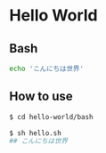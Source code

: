 # Hello World

## Bash

```bash
echo 'こんにちは世界'
```

## How to use

```bash
$ cd hello-world/bash

$ sh hello.sh
## こんにちは世界
```
